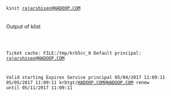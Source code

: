 <br><code>kinit rajarshisen@HADOOP.COM </code></br>
<br> Output of klist</br>
<br><code>

Ticket cache: FILE:/tmp/krb5cc_0
Default principal: rajarshisen@HADOOP.COM

Valid starting       Expires              Service principal
05/04/2017 11:09:11  05/05/2017 11:09:11  krbtgt/HADOOP.COM@HADOOP.COM
        renew until 05/11/2017 11:09:11
		
</code></br>
